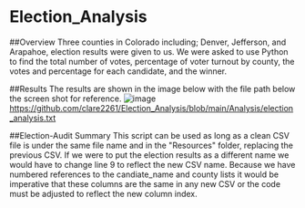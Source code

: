 # Election_Analysis

##Overview
Three counties in Colorado including; Denver, Jefferson, and Arapahoe, election results were given to us.  We were asked to use Python to find the total number of votes, percentage of voter turnout by county, the votes and percentage for each candidate, and the winner.  

##Results
The results are shown in the image below with the file path below the screen shot for reference.
![image](https://user-images.githubusercontent.com/92898919/142660833-bc35bb70-4831-43d2-890f-f7f93498742d.png)
https://github.com/clare2261/Election_Analysis/blob/main/Analysis/election_analysis.txt

##Election-Audit Summary
This script can be used as long as a clean CSV file is under the same file name and in the "Resources" folder, replacing the previous CSV.  If we were to put the election results as a different name we would have to change line 9 to reflect the new CSV name.  Because we have numbered references to the candiate_name and county lists it would be imperative that these columns are the same in any new CSV or the code must be adjusted to reflect the new column index.  

